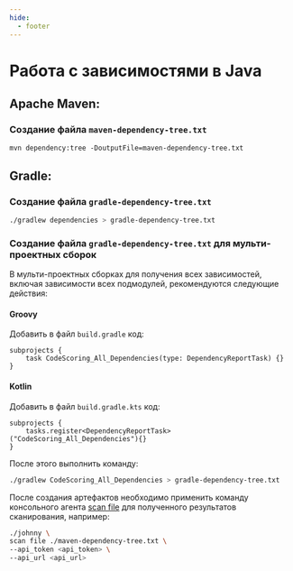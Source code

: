 ```yaml
---
hide:
  - footer
---
```

# Работа с зависимостями в Java

## Apache Maven:

### Создание файла `maven-dependency-tree.txt`

```
mvn dependency:tree -DoutputFile=maven-dependency-tree.txt
```

## Gradle:

### Создание файла `gradle-dependency-tree.txt`

``` bash
./gradlew dependencies > gradle-dependency-tree.txt
```

### Создание файла `gradle-dependency-tree.txt` для мульти-проектных сборок

В мульти-проектных сборках для получения всех зависимостей, включая зависимости всех подмодулей, рекомендуются следующие действия:

#### Groovy

Добавить в файл `build.gradle` код:

``` 
subprojects {
    task CodeScoring_All_Dependencies(type: DependencyReportTask) {}
}
```

#### Kotlin

Добавить в файл `build.gradle.kts` код:

```
subprojects {
    tasks.register<DependencyReportTask>("CodeScoring_All_Dependencies"){}
}
```

После этого выполнить команду:

``` bash
./gradlew CodeScoring_All_Dependencies > gradle-dependency-tree.txt
```

После создания артефактов необходимо применить команду консольного агента [scan file](/agent/scan-file) для полученного результатов сканирования, например:

``` bash
./johnny \
scan file ./maven-dependency-tree.txt \
--api_token <api_token> \
--api_url <api_url>
```